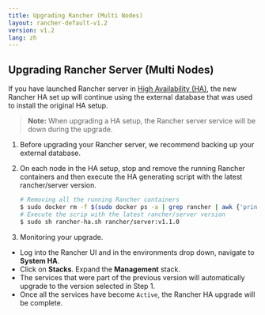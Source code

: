 ```yaml
---
title: Upgrading Rancher (Multi Nodes)
layout: rancher-default-v1.2
version: v1.2
lang: zh
---
```


## Upgrading Rancher Server (Multi Nodes)


If you have launched Rancher server in [High Availability (HA)]({{site.baseurl}}/rancher/{{page.version}}/{{page.lang}}/installing-rancher/installing-server/multi-nodes/), the new Rancher HA set up will continue using the external database that was used to install the original HA setup.

> **Note:** When upgrading a HA setup, the Rancher server service will be down during the upgrade.

1. Before upgrading your Rancher server, we recommend backing up your external database.

2. On each node in the HA setup, stop and remove the running Rancher containers and then execute the HA generating script with the latest rancher/server version.

   ```bash
   # Removing all the running Rancher containers
   $ sudo docker rm -f $(sudo docker ps -a | grep rancher | awk {'print $1'})
   # Execute the scrip with the latest rancher/server version
   $ sudo sh rancher-ha.sh rancher/server:v1.1.0
   ```

3. Monitoring your upgrade.

* Log into the Rancher UI and in the environments drop down, navigate to **System HA**.
* Click on **Stacks**. Expand the **Management** stack.
* The services that were part of the previous version will automatically upgrade to the version selected in Step 1.
* Once all the services have become `Active`, the Rancher HA upgrade will be complete.
